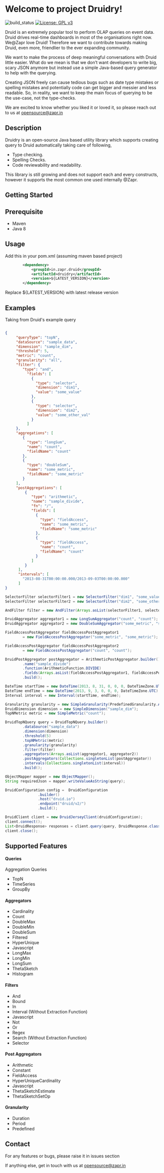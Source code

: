 Welcome to project Druidry!
=======================================

![build_status](https://api.travis-ci.org/zapr-oss/druidry.svg?branch=master) [![License: GPL v3](https://img.shields.io/badge/License-GPL%20v3-blue.svg)](https://www.gnu.org/licenses/gpl-3.0)

Druid is an extremely popular tool to perform OLAP queries on event data. Druid drives real-time dashboards in most of the organisations right now. We@Zapr love Druid! Therefore we want to contribute towards making Druid, even more, friendlier to the ever expanding community. 

We want to make the process of deep meaningful conversations with Druid little easier. What do we mean is that we don’t want developers to write big, scary JSON anymore but instead use a simple Java-based query generator to help with the querying. 

Creating JSON freely can cause tedious bugs such as date type mistakes or spelling mistakes and potentially code can get bigger and messier and less readable. So, in reality, we want to keep the main focus of querying to be the use-case, not the type-checks.

We are excited to know whether you liked it or loved it, so please reach out to us at opensource@zapr.in


Description
-----------

Druidry is an open-source Java based utility library which supports creating query to Druid automatically taking care of following,

* Type checking.
* Spelling Checks.
* Code reviewability and readability.

This library is still growing and does not support each and every constructs, however it supports the most common one used internally @Zapr.


Getting Started
---------------

Prerequisite
-----------

* Maven
* Java 8

Usage
-----

Add this in your pom.xml (assuming maven based project)

```xml
        <dependency>
            <groupId>in.zapr.druid</groupId>
            <artifactId>druidry</artifactId>
            <version>${LATEST_VERSION}</version>
        </dependency>
```

Replace ${LATEST_VERSION} with latest release version 

Examples
--------

Taking from Druid's example query

```json

{
     "queryType": "topN",
     "dataSource": "sample_data",
     "dimension": "sample_dim",
     "threshold": 5,
     "metric": "count",
     "granularity": "all",
     "filter": {
        "type": "and",
          "fields": [
            {
              "type": "selector",
              "dimension": "dim1",
              "value": "some_value"
            },
            {
              "type": "selector",
              "dimension": "dim2",
              "value": "some_other_val"
            }
          ]
     },
     "aggregations": [
        {
          "type": "longSum",
          "name": "count",
          "fieldName": "count"
        },
        {
          "type": "doubleSum",
          "name": "some_metric",
          "fieldName": "some_metric"
        }
     ],
     "postAggregations": [
         {
            "type": "arithmetic",
            "name": "sample_divide",
            "fn": "/",
            "fields": [
              {
                "type": "fieldAccess",
                "name": "some_metric",
                "fieldName": "some_metric"
              },
              {
                "type": "fieldAccess",
                "name": "count",
                "fieldName": "count"
              }
            ]
         }
      ],
      "intervals": [
        "2013-08-31T00:00:00.000/2013-09-03T00:00:00.000"
      ]
}
```


```java
SelectorFilter selectorFilter1 = new SelectorFilter("dim1", "some_value");
SelectorFilter selectorFilter2 = new SelectorFilter("dim2", "some_other_val");

AndFilter filter = new AndFilter(Arrays.asList(selectorFilter1, selectorFilter2));

DruidAggregator aggregator1 = new LongSumAggregator("count", "count");
DruidAggregator aggregator2 = new DoubleSumAggregator("some_metric", "some_metric");

FieldAccessPostAggregator fieldAccessPostAggregator1
        = new FieldAccessPostAggregator("some_metric", "some_metric");

FieldAccessPostAggregator fieldAccessPostAggregator2
        = new FieldAccessPostAggregator("count", "count");

DruidPostAggregator postAggregator = ArithmeticPostAggregator.builder()
        .name("sample_divide")
        .function(ArithmeticFunction.DIVIDE)
        .fields(Arrays.asList(fieldAccessPostAggregator1, fieldAccessPostAggregator2))
        .build();

DateTime startTime = new DateTime(2013, 8, 31, 0, 0, 0, DateTimeZone.UTC);
DateTime endTime = new DateTime(2013, 9, 3, 0, 0, 0, DateTimeZone.UTC);
Interval interval = new Interval(startTime, endTime);

Granularity granularity = new SimpleGranularity(PredefinedGranularity.ALL);
DruidDimension dimension = new SimpleDimension("sample_dim");
TopNMetric metric = new SimpleMetric("count");

DruidTopNQuery query = DruidTopNQuery.builder()
        .dataSource("sample_data")
        .dimension(dimension)
        .threshold(5)
        .topNMetric(metric)
        .granularity(granularity)
        .filter(filter)
        .aggregators(Arrays.asList(aggregator1, aggregator2))
        .postAggregators(Collections.singletonList(postAggregator))
        .intervals(Collections.singletonList(interval))
        .build();

ObjectMapper mapper = new ObjectMapper();
String requiredJson = mapper.writeValueAsString(query);
```

``` java
DruidConfiguration config =  DruidConfiguration
               .builder()
               .host("druid.io")
               .endpoint("druid/v2/")
               .build();

DruidClient client = new DruidJerseyClient(druidConfiguration);
client.connect();
List<DruidResponse> responses = client.query(query, DruidResponse.class);
client.close();
```

Supported Features
------------------

#### Queries
Aggregation Queries
* TopN
* TimeSeries
* GroupBy


#### Aggregators

* Cardinality
* Count
* DoubleMax
* DoubleMin
* DoubleSum
* Filtered
* HyperUnique
* Javascript
* LongMax
* LongMin
* LongSum
* ThetaSketch
* Histogram

#### Filters

* And
* Bound
* In
* Interval (Without Extraction Function)
* Javascript
* Not
* Or
* Regex
* Search (Without Extraction Function)
* Selector

#### Post Aggregators
* Arithmetic
* Constant
* FieldAccess
* HyperUniqueCardinality
* Javascript
* ThetaSketchEstimate
* ThetaSketchSetOp

#### Granularity
* Duration
* Period
* Predefined

Contact
------

For any features or bugs, please raise it in issues section

If anything else, get in touch with us at [opensource@zapr.in](opensource@zapr.in)